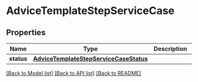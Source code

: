 # AdviceTemplateStepServiceCase

## Properties
Name | Type | Description | Notes
------------ | ------------- | ------------- | -------------
**status** | [**AdviceTemplateStepServiceCaseStatus**](AdviceTemplateStepServiceCaseStatus.md) |  | [optional] 

[[Back to Model list]](../README.md#documentation-for-models) [[Back to API list]](../README.md#documentation-for-api-endpoints) [[Back to README]](../README.md)

